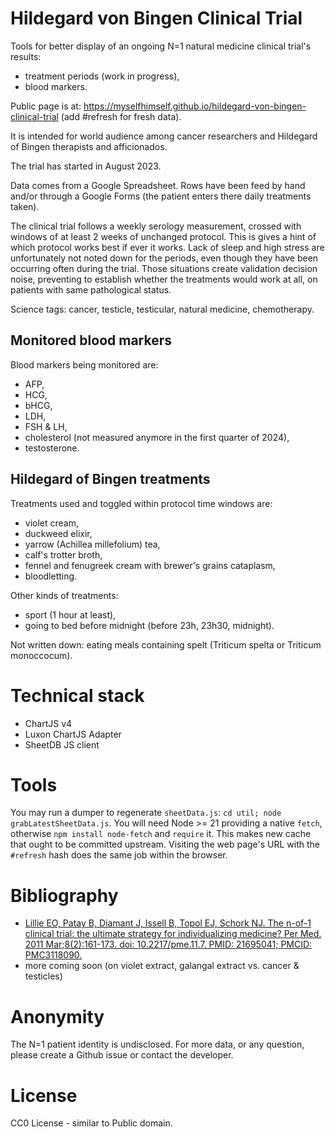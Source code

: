 # Hildegard von Bingen Clinical Trial

Tools for better display of an ongoing N=1 natural medicine clinical trial's results:
- treatment periods (work in progress),
- blood markers.

Public page is at: https://myselfhimself.github.io/hildegard-von-bingen-clinical-trial (add #refresh for fresh data).

It is intended for world audience among cancer researchers and Hildegard of Bingen therapists and afficionados.

The trial has started in August 2023.

Data comes from a Google Spreadsheet.
Rows have been feed by hand and/or through a Google Forms (the patient enters there daily treatments taken).

The clinical trial follows a weekly serology measurement, crossed with windows of at least 2 weeks of unchanged protocol. This is gives a hint of which protocol works best if ever it works.
Lack of sleep and high stress are unfortunately not noted down for the periods, even though they have been occurring often during the trial. Those situations create validation decision noise, preventing to establish whether the treatments would work at all, on patients with same pathological status.

Science tags: cancer, testicle, testicular, natural medicine, chemotherapy.

## Monitored blood markers
Blood markers being monitored are:
- AFP,
- HCG,
- bHCG,
- LDH,
- FSH & LH,
- cholesterol (not measured anymore in the first quarter of 2024),
- testosterone.

## Hildegard of Bingen treatments
Treatments used and toggled within protocol time windows are:
- violet cream,
- duckweed elixir,
- yarrow (Achillea millefolium) tea,
- calf's trotter broth,
- fennel and fenugreek cream with brewer's grains cataplasm,
- bloodletting.

Other kinds of treatments:
- sport (1 hour at least),
- going to bed before midnight (before 23h, 23h30, midnight).

Not written down: eating meals containing spelt (Triticum spelta or Triticum monoccocum).

# Technical stack
- ChartJS v4
- Luxon ChartJS Adapter
- SheetDB JS client

# Tools
You may run a dumper to regenerate `sheetData.js`: `cd util; node grabLatestSheetData.js`.
You will need Node >= 21 providing a native `fetch`, otherwise `npm install node-fetch` and `require` it.
This makes new cache that ought to be committed upstream. Visiting the web page's URL with the `#refresh` hash does the same job within the browser.

# Bibliography
- [Lillie EO, Patay B, Diamant J, Issell B, Topol EJ, Schork NJ. The n-of-1 clinical trial: the ultimate strategy for individualizing medicine? Per Med. 2011 Mar;8(2):161-173. doi: 10.2217/pme.11.7. PMID: 21695041; PMCID: PMC3118090.](https://pmc.ncbi.nlm.nih.gov/articles/PMC3118090/)
- more coming soon (on violet extract, galangal extract vs. cancer & testicles)


# Anonymity
The N=1 patient identity is undisclosed.
For more data, or any question, please create a Github issue or contact the developer.

# License
CC0 License - similar to Public domain.
